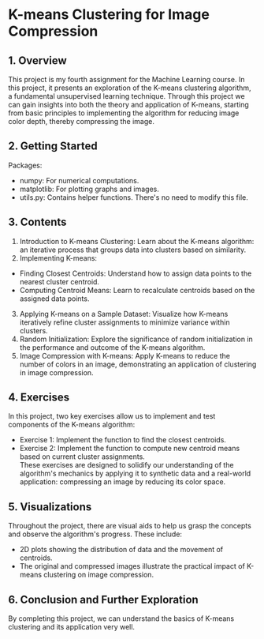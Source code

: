 
# K-means Clustering for Image Compression

## 1. Overview
This project is my fourth assignment for the Machine Learning course. In this project, it presents an exploration of the K-means clustering algorithm, a fundamental unsupervised learning technique. Through this project we can gain insights into both the theory and application of K-means, starting from basic principles to implementing the algorithm for reducing image color depth, thereby compressing the image.  

## 2. Getting Started
Packages:
- numpy: For numerical computations.
- matplotlib: For plotting graphs and images.
- utils.py: Contains helper functions. There's no need to modify this file.

## 3. Contents
1. Introduction to K-means Clustering: Learn about the K-means algorithm: an iterative process that groups data into clusters based on similarity.  
2. Implementing K-means:   
  - Finding Closest Centroids: Understand how to assign data points to the nearest cluster centroid.  
  - Computing Centroid Means: Learn to recalculate centroids based on the assigned data points.
  
3. Applying K-means on a Sample Dataset: Visualize how K-means iteratively refine cluster assignments to minimize variance within clusters.  
4. Random Initialization: Explore the significance of random initialization in the performance and outcome of the K-means algorithm.  
5. Image Compression with K-means: Apply K-means to reduce the number of colors in an image, demonstrating an application of clustering in image compression.  

## 4. Exercises  
In this project, two key exercises allow us to implement and test components of the K-means algorithm:  
- Exercise 1: Implement the function to find the closest centroids.
- Exercise 2: Implement the function to compute new centroid means based on current cluster assignments.  
These exercises are designed to solidify our understanding of the algorithm's mechanics by applying it to synthetic data and a real-world application: compressing an image by reducing its color space.  

## 5. Visualizations
Throughout the project, there are visual aids to help us grasp the concepts and observe the algorithm's progress. These include:  
- 2D plots showing the distribution of data and the movement of centroids.
- The original and compressed images illustrate the practical impact of K-means clustering on image compression.

## 6. Conclusion and Further Exploration
By completing this project, we can understand the basics of K-means clustering and its application very well. 
